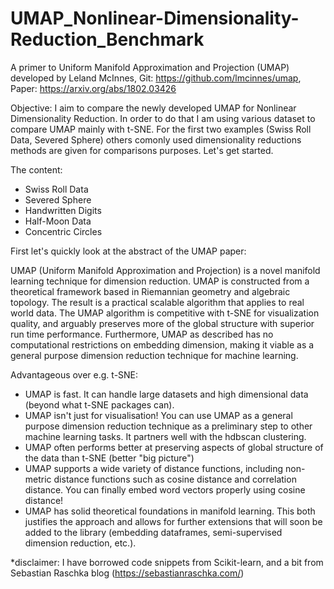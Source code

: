 # UMAP_Nonlinear-Dimensionality-Reduction_Benchmark
A primer to Uniform Manifold Approximation and Projection (UMAP)
developed by Leland McInnes, Git: https://github.com/lmcinnes/umap, Paper: https://arxiv.org/abs/1802.03426

Objective: I aim to compare the newly developed UMAP for Nonlinear Dimensionality Reduction. In order to do that I am using various dataset to compare UMAP mainly with t-SNE. For the first two examples (Swiss Roll Data, Severed Sphere) others comonly used dimensionality reductions methods are given for comparisons purposes. Let's get started.

The content:

- Swiss Roll Data
- Severed Sphere
- Handwritten Digits
- Half-Moon Data
- Concentric Circles

First let's quickly look at the abstract of the UMAP paper:

UMAP (Uniform Manifold Approximation and Projection) is a novel manifold learning technique for dimension reduction. UMAP is constructed from a theoretical framework based in Riemannian geometry and algebraic topology. The result is a practical scalable algorithm that applies to real world data. The UMAP algorithm is competitive with t-SNE for visualization quality, and arguably preserves more of the global structure with superior run time performance. Furthermore, UMAP as described has no computational restrictions on embedding dimension, making it viable as a general purpose dimension reduction technique for machine learning.

Advantageous over e.g. t-SNE:

- UMAP is fast. It can handle large datasets and high dimensional data (beyond what t-SNE packages can).
- UMAP isn't just for visualisation! You can use UMAP as a general purpose dimension reduction technique as a preliminary step to other machine learning tasks. It partners well with the hdbscan clustering.
- UMAP often performs better at preserving aspects of global structure of the data than t-SNE (better "big picture")
- UMAP supports a wide variety of distance functions, including non-metric distance functions such as cosine distance and correlation distance. You can finally embed word vectors properly using cosine distance!
- UMAP has solid theoretical foundations in manifold learning. This both justifies the approach and allows for further extensions that will soon be added to the library (embedding dataframes, semi-supervised dimension reduction, etc.).

*disclaimer: I have borrowed code snippets from Scikit-learn, and a bit from Sebastian Raschka blog (https://sebastianraschka.com/)
